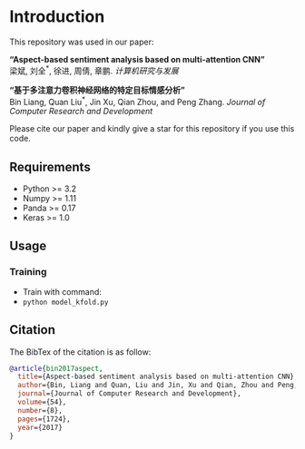 # Introduction

This repository was used in our paper:  
  
**“Aspect-based sentiment analysis based on multi-attention CNN”**  
梁斌, 刘全<sup>*</sup>, 徐进, 周倩, 章鹏. *计算机研究与发展*

**“基于多注意力卷积神经网络的特定目标情感分析”**  
Bin Liang, Quan Liu<sup>*</sup>, Jin Xu, Qian Zhou, and Peng Zhang. *Journal of Computer Research and Development*
  
Please cite our paper and kindly give a star for this repository if you use this code. 

## Requirements

* Python >= 3.2
* Numpy >= 1.11
* Panda >= 0.17
* Keras >= 1.0

## Usage

### Training
* Train with command:
* ```python model_kfold.py```


## Citation

The BibTex of the citation is as follow:

```bibtex
@article{bin2017aspect,
  title={Aspect-based sentiment analysis based on multi-attention CNN},
  author={Bin, Liang and Quan, Liu and Jin, Xu and Qian, Zhou and Peng, Zhang},
  journal={Journal of Computer Research and Development},
  volume={54},
  number={8},
  pages={1724},
  year={2017}
}
```



